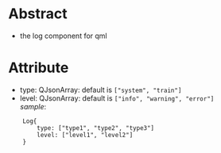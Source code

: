 # Abstract
* the log component for qml  

# Attribute
* type: QJsonArray: default is `["system", "train"]`  
* level: QJsonArray: default is `["info", "warning", "error"]`  
_sample_:
```
    Log{
        type: ["type1", "type2", "type3"]
        level: ["level1", "level2"]
    }
```  
</br>